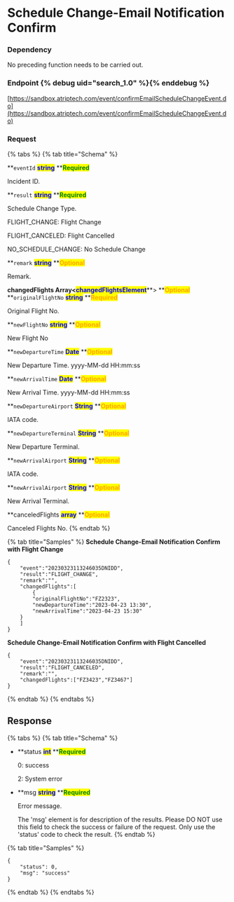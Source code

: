 # Schedule Change-Email Notification Confirm

### Dependency

No preceding function needs to be carried out.

### Endpoint {% debug uid="search_1.0" %}{% enddebug %}

[https://sandbox.atriptech.com/event/confirmEmailScheduleChangeEvent.do](https://sandbox.atriptech.com/event/confirmEmailScheduleChangeEvent.do)

### Request

{% tabs %}
{% tab title="Schema" %}

**`eventId`  **<mark style="color:blue;">**string**</mark>**  **<mark style="color:green;">**Required**</mark>

Incident ID.

**`result`  **<mark style="color:blue;">**string**</mark>**  **<mark style="color:green;">**Required**</mark>

Schedule Change Type.

FLIGHT_CHANGE: Flight Change

FLIGHT_CANCELED: Flight Cancelled

NO_SCHEDULE_CHANGE: No Schedule Change

**`remark`  **<mark style="color:blue;">**string**</mark>**  **<mark style="color:orange;">**Optional**</mark>

Remark.

**changedFlights Array<**<mark style="color:blue;">**changedFlightsElement**</mark>**> **<mark style="color:orange;">**Optional**</mark>
**`originalFlightNo`  **<mark style="color:blue;">**string**</mark>**  **<mark style="color:orange;">**Required**</mark>

Original Flight No.

**`newFlightNo`  **<mark style="color:blue;">**string**</mark>**  **<mark style="color:orange;">**Optional**</mark>

New Flight No

**`newDepartureTime`  **<mark style="color:blue;">**Date**</mark>**  **<mark style="color:orange;">**Optional**</mark>

New Departure Time. yyyy-MM-dd HH:mm:ss

**`newArrivalTime`  **<mark style="color:blue;">**Date**</mark>**  **<mark style="color:orange;">**Optional**</mark>

New Arrival Time. yyyy-MM-dd HH:mm:ss

**`newDepartureAirport`  **<mark style="color:blue;">**String**</mark>**  **<mark style="color:orange;">**Optional**</mark>

IATA code.

**`newDepartureTerminal`  **<mark style="color:blue;">**String**</mark>**  **<mark style="color:orange;">**Optional**</mark>

New Departure Terminal.

**`newArrivalAirport`  **<mark style="color:blue;">**String**</mark>**  **<mark style="color:orange;">**Optional**</mark>

IATA code.

**`newArrivalAirport`  **<mark style="color:blue;">**String**</mark>**  **<mark style="color:orange;">**Optional**</mark>

New Arrival Terminal.

**canceledFlights  **<mark style="color:blue;">**array**</mark>**  **<mark style="color:orange;">**Optional**</mark>

Canceled Flights No.
{% endtab %}

{% tab title="Samples" %}
**Schedule Change-Email Notification Confirm with Flight Change**
```
{
    "event":"20230323113246035DNIDD",
    "result":"FLIGHT_CHANGE",
    "remark":"",
    "changedFlights":[
        {
        "originalFlightNo":"FZ2323",
        "newDepartureTime":"2023-04-23 13:30",
        "newArrivalTime":"2023-04-23 15:30"
    }
    ]
}
```
**Schedule Change-Email Notification Confirm with Flight Cancelled**
```
{
    "event":"20230323113246035DNIDD",
    "result":"FLIGHT_CANCELED",
    "remark":"",
    "changedFlights":["FZ3423","FZ3467"]
}
```
{% endtab %}
{% endtabs %}

## Response

{% tabs %}
{% tab title="Schema" %}
*   **status **<mark style="color:blue;">**int**</mark>**  **<mark style="color:green;">**Required**</mark>

    0: success

    2: System error
*   **msg **<mark style="color:blue;">**string**</mark>**  **<mark style="color:green;">**Required**</mark>

    Error message.
    
    The 'msg' element is for description of the results. Please DO NOT use this field to check the success or failure of the request. Only use the 'status' code to         check the result.
{% endtab %}

{% tab title="Samples" %}
```
{
    "status": 0,
    "msg": "success"
}
```
{% endtab %}
{% endtabs %}




